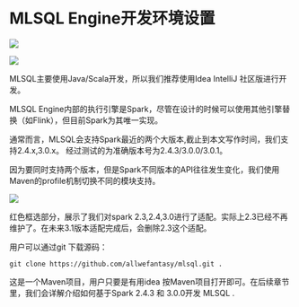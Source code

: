 # MLSQL Engine开发环境设置

![](http://docs.mlsql.tech/upload_images/903a4473-d7e0-4461-b0fc-bd89581609b7.png)

![](http://docs.mlsql.tech/upload_images/b0ca2c5e-063a-40ad-b2ab-a66c2fce8b3e.png)



MLSQL主要使用Java/Scala开发，所以我们推荐使用Idea IntelliJ 社区版进行开发。

MLSQL Engine内部的执行引擎是Spark，尽管在设计的时候可以使用其他引擎替换（如Flink），但目前Spark为其唯一实现。

通常而言，MLSQL会支持Spark最近的两个大版本,截止到本文写作时间，我们支持2.4.x,3.0.x。
经过测试的为准确版本号为2.4.3/3.0.0/3.0.1。

因为要同时支持两个版本，但是Spark不同版本的API往往发生变化，我们使用Maven的profile机制切换不同的模块支持。

![](http://docs.mlsql.tech/upload_images/06115eda-65f2-4a50-ac17-df7fb06740d6.png)

红色框选部分，展示了我们对spark 2.3,2.4,3.0进行了适配。实际上2.3已经不再维护了。在未来3.1版本适配完成后，会删除2.3这个适配。

用户可以通过git 下载源码：

```
git clone https://github.com/allwefantasy/mlsql.git .
```

这是一个Maven项目，用户只要是有用idea 按Maven项目打开即可。在后续章节里，我们会详解介绍如何基于Spark 2.4.3 和 3.0.0开发 MLSQL .

